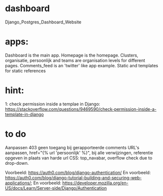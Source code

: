 # dashboard
Django_Postgres_Dashboard_Website

# apps:
Dashboard is the main app.
Homepage is the homepage.
Clusters, organisatie, persoonlijk and teams are organisation levels for different pages.
Comments_feed is an 'twitter' like app example.
Static and templates for static references

# hint:
1: check permission inside a templae in Django: https://stackoverflow.com/questions/9469590/check-permission-inside-a-template-in-django

# to do
Aanpassen 403 geen toegang bij gerapporteerde comments
URL's aanpassen, href="{% url 'persoonlijk' %}", bij alle verwijzingen, referentie opgeven in plaats van harde url
CSS: top_navabar, overflow check due to drop-down. 

Voorbeeld: https://auth0.com/blog/django-authentication/
En voorbeeld: https://auth0.com/blog/django-tutorial-building-and-securing-web-applications/;
En voorbeeld: https://developer.mozilla.org/en-US/docs/Learn/Server-side/Django/Authentication
